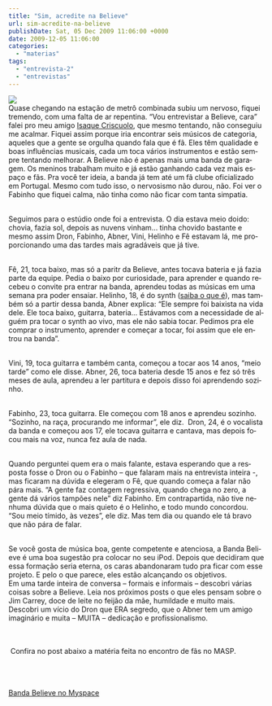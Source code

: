 ```yaml
---
title: "Sim, acredite na Believe"
url: sim-acredite-na-believe
publishDate: Sat, 05 Dec 2009 11:06:00 +0000
date: 2009-12-05 11:06:00
categories: 
  - "materias"
tags: 
  - "entrevista-2"
  - "entrevistas"
---
```

<div><a href="http://2.bp.blogspot.com/_BzqI_RDZ6O4/SxpEeK31FjI/AAAAAAAABTw/l0c6jOTpeeA/s1600-h/PROMO.JPG" imageanchor="1"><img border="0" src="http://2.bp.blogspot.com/_BzqI_RDZ6O4/SxpEeK31FjI/AAAAAAAABTw/l0c6jOTpeeA/s320/PROMO.JPG"></a><br></div><div><span lang="PT-BR">Quase chegando na estação de metrô combinada subiu um nervoso, fiquei tremendo, com uma falta de ar repentina. “Vou entrevistar a Believe, cara” falei pro meu amigo <a href="http://www.twitter.com/isaquecriscuolo" target="_blank">Isaque Criscuolo</a>, que mesmo tentando, não conseguiu me acalmar. Fiquei assim porque iria encontrar seis músicos de categoria, aqueles que a gente se orgulha quando fala que é fã. Eles têm qualidade e boas influências musicais, cada um toca vários instrumentos e estão sempre tentando melhorar. A Believe não é apenas mais uma banda de garagem. Os meninos trabalham muito e já estão ganhando cada vez mais espaço e fãs. Pra você ter ideia, a banda já tem até um fã clube oficializado em Portugal. Mesmo com tudo isso, o nervosismo não durou, não. Foi ver o Fabinho que fiquei calma, não tinha como não ficar com tanta simpatia.<p></p></span><br></div><div><span lang="PT-BR">Seguimos para o estúdio onde foi a entrevista. O dia estava meio doido: chovia, fazia sol, depois as nuvens vinham... tinha chovido bastante e mesmo assim Dron, Fabinho, Abner, Vini, Helinho e Fê estavam lá, me proporcionando uma das tardes mais agradáveis que já tive. <p></p></span><br></div><div><span lang="PT-BR">Fê, 21, toca baixo, mas só a paritr da Believe, antes tocava bateria e já fazia parte da equipe. Pedia o baixo por curiosidade, para aprender e quando recebeu o convite pra entrar na banda, aprendeu todas as músicas em uma semana pra poder ensaiar. Helinho, 18, é do synth (<a href="http://pt.wikipedia.org/wiki/Sintetizador" target="_blank">saiba o que é</a></span><span lang="PT-BR">), mas também só a partir dessa banda, Abner explica: “Ele sempre foi baixista na vida dele. Ele toca baixo, guitarra, bateria... Estávamos com a necessidade de alguém pra tocar o synth ao vivo, mas ele não sabia tocar. Pedimos pra ele comprar o instrumento, aprender e começar a tocar, foi assim que ele entrou na banda”.<p></p></span><br></div><div><span lang="PT-BR">Vini, 19, toca guitarra e também canta, começou a tocar aos 14 anos, “meio tarde” como ele disse. Abner, 26, toca bateria desde 15 anos e fez só três meses de aula, aprendeu a ler partitura e depois disso foi aprendendo sozinho.<p></p></span><br></div><div><span lang="PT-BR">Fabinho, 23, toca guitarra. Ele começou com 18 anos e aprendeu sozinho. “Sozinho, na raça, procurando me informar”, ele diz.  Dron, 24, é o vocalista da banda e começou aos 17, ele tocava guitarra e cantava, mas depois focou mais na voz, nunca fez aula de nada. <p></p></span><br></div><div><span lang="PT-BR">Quando perguntei quem era o mais falante, estava esperando que a resposta fosse o Dron ou o Fabinho – que falaram mais na entrevista inteira -, mas ficaram na dúvida e elegeram o Fê, que quando começa a falar não pára mais. “A gente faz contagem regressiva, quando chega no zero, a gente dá vários tampões nele” diz Fabinho. Em contrapartida, não tive nenhuma dúvida que o mais quieto é o Helinho, e todo mundo concordou. “Sou meio tímido, às vezes”, ele diz. Mas tem dia ou quando ele tá bravo que não pára de falar. <p></p></span><br></div><div><span lang="PT-BR">Se você gosta de música boa, gente competente e atenciosa, a Banda Believe é uma boa sugestão pra colocar no seu iPod. Depois que decidiram que essa formação seria eterna, os caras abandonaram tudo pra ficar com esse projeto. E pelo o que parece, eles estão alcançando os objetivos. </span><br></div><div><span>Em uma tarde inteira de conversa – formais e informais – descobri várias coisas sobre a Believe. Leia nos próximos posts o que eles pensam sobre o Jim Carrey, doce de leite no feijão da mãe, humildade e muito mais. Descobri um vício do Dron que ERA segredo, que o Abner tem um amigo imaginário e muita – MUITA – dedicação e profissionalismo.</span><br></div><div><span><br></span><br></div><div><span lang="PT-BR"><p> <span>Confira no post abaixo a matéria feita no encontro de fãs no MASP.</span></p></span><br><span><span><br></span></span><br><span><span><a href="http://www.myspace.com/bandabelieve" target="_blank">Banda Believe no Myspace</a></span></span><br></div><div><span lang="PT-BR"><p></p></span><br></div><div><br></div>
